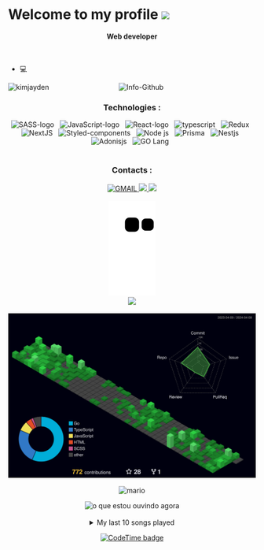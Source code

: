 <h1 > Welcome to my profile <img src="https://raw.githubusercontent.com/kaueMarques/kaueMarques/master/hi.gif" width="30px" /></h1>
<div align="center">
  <b>Web developer</b>
</div>
<br/>
<br/>
<ul>
  <li>💻</li>
<!--   <li>⚙ <a href="https://icaro.fun" target="_blanck">Link to my portfolio</a></li> -->

</ul>

<div align="center">
  <img alt="Info-Github" src="http://github-readme-stats.vercel.app/api?username=IcaroSilvaFK&show_icons=true&theme=ocean_dark&include_all_commits=true&count_private=true&title_color=d81b60" height="200">  &emsp;&emsp;&emsp;

  
<img align="left" src="https://github-readme-stats.vercel.app/api/top-langs?username=IcaroSilvaFK&show_icons=true&locale=en&layout=compact&theme=ocean_dark&title_color=d81b60" alt="kimjayden" />
 
<div/>
  <h3>Technologies :</h3>
<div>
  <img alt="SASS-logo" src="https://img.shields.io/badge/Sass-CC6699?style=for-the-badge&logo=sass&logoColor=white" />
    &nbsp;
  <img alt="JavaScript-logo" src="https://img.shields.io/badge/JavaScript-F7DF1E?style=for-the-badge&logo=javascript&logoColor=black" />
    &nbsp;
  <img alt="React-logo" src="https://img.shields.io/badge/React-20232A?style=for-the-badge&logo=react&logoColor=61DAFB"/>
    &nbsp;
  <img  alt="typescript" src="https://img.shields.io/badge/TypeScript-007ACC?style=for-the-badge&logo=typescript&logoColor=white" />
   &nbsp;
  <img alt="Redux" src="https://img.shields.io/badge/Redux-593D88?style=for-the-badge&logo=redux&logoColor=white" />
    &nbsp;
  <img alt="NextJS" src="https://img.shields.io/badge/next.js-000000?style=for-the-badge&logo=nextdotjs&logoColor=white"/>
  &nbsp;
 <img alt="Styled-components" src="https://img.shields.io/badge/styled--components-DB7093?style=for-the-badge&logo=styled-components&logoColor=white"/>
  &nbsp;
 <img alt="Node js" src="https://img.shields.io/badge/Node.js-339933?style=for-the-badge&logo=nodedotjs&logoColor=white"/>
  &nbsp;
<img alt="Prisma" src="https://img.shields.io/badge/Prisma-3982CE?style=for-the-badge&logo=Prisma&logoColor=white"/>  &nbsp;
  <img alt="Nestjs" src="https://img.shields.io/badge/nestjs-E0234E?style=for-the-badge&logo=nestjs&logoColor=white"/>  &nbsp;
<img alt="Adonisjs" src="https://img.shields.io/badge/adonis%20js-220052?style=for-the-badge&logo=adonisjs&logoColor=white" />  &nbsp;
<img alt="GO Lang" src="https://img.shields.io/badge/Go-00ADD8?style=for-the-badge&logo=go&logoColor=white" />  &nbsp;

</div>
  <br/>
<div align="center">
  <h3>Contacts :</h3>
</div>

<div>
 <a href="mailto:icarovsilva1@gmail.com" target="_blanck">
    <img src="https://img.shields.io/badge/Gmail-D14836?style=for-the-badge&logo=gmail&logoColor=white" alt="GMAIL"/>
 </a>
  <a href="https://www.linkedin.com/in/icarovieira/" target="_blanck">
    <img src="https://img.shields.io/badge/LinkedIn-0077B5?style=for-the-badge&logo=linkedin&logoColor=white"/> 
  </a>
  <a href="tel:62998358542">
    <img src="https://img.shields.io/badge/WhatsApp-25D366?style=for-the-badge&logo=whatsapp&logoColor=white"/> 
   </a>
</div>
  <br/>
  <div align="center">
     <img src="https://github.com/IcaroSilvaFK/IcaroSilvaFK/blob/output/github-contribution-grid-snake.svg" />
  </div>
   <div align='center'>
<a height="150em" href="http://www.github.com/IcaroSilvaFK"><img src="https://github-readme-streak-stats.herokuapp.com/?user=IcaroSilvaFK&stroke=2ea043&background=171717&ring=3382ed&fire=3382ed&currStreakNum=0bd967&currStreakLabel=3382ed&sideNums=0bd967&sideLabels=3382ed&dates=0bd967&hide_border=true" /></a>
</div>
  
  ![Status](./profile-3d-contrib/profile-night-green.svg)
  
  ![mario](https://user-images.githubusercontent.com/86238635/158221937-9a765567-7f7e-423e-b215-73d09c22e604.png)
  
  
<img alt="o que estou ouvindo agora" src="https://github-readme-lastfm-stats.netlify.app/.netlify/functions/card?user=whyy__&theme=dark&show_scrobbles=true">
  <br/>
  <br/>
  <details>
    <summary>My last 10 songs played</summary>
    <a href="https://open.spotify.com/user/6751dda1-2e0f-4e2c-aea3-c7ce0ecf92f2" align="center">
    <img src="https://spotify-recently-played-readme.vercel.app/api?user=icarolgs&count=10" alt="my last 10 songs played"/>
    </a>
</details>

  
  [![CodeTime badge](https://img.shields.io/endpoint?style=social&url=https%3A%2F%2Fapi.codetime.dev%2Fshield%3Fid%3D16869%26project%3D%26in%3D0)](https://codetime.dev)
  
